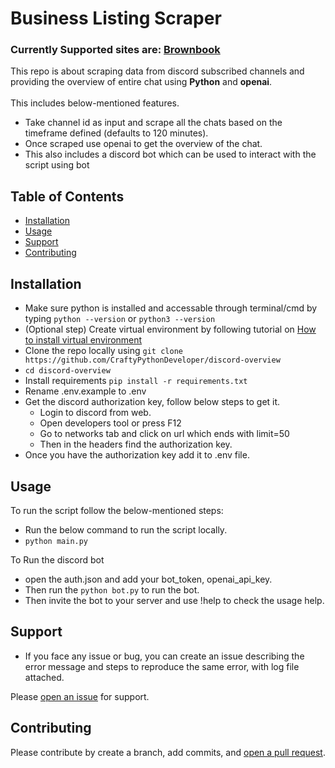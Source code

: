 # Business Listing Scraper

### Currently Supported sites are: [Brownbook](https://www.brownbook.net/) <br>

This repo is about scraping data from discord subscribed channels and providing the overview of entire chat using **Python**  and **openai**.
<br><br> This includes below-mentioned features.
* Take channel id as input and scrape all the chats based on the timeframe defined (defaults to 120 minutes).
* Once scraped use openai to get the overview of the chat.
* This also includes a discord bot which can be used to interact with the script using bot

## Table of Contents

- [Installation](#installation)
- [Usage](#usage)
- [Support](#support)
- [Contributing](#contributing)

## Installation

* Make sure python is installed and accessable through terminal/cmd by typing ```python --version``` or ```python3 --version```
* (Optional step) Create virtual environment by following tutorial on [How to install virtual environment](https://packaging.python.org/en/latest/guides/installing-using-pip-and-virtual-environments/)
* Clone the repo locally using ```git clone https://github.com/CraftyPythonDeveloper/discord-overview```
* ```cd discord-overview```
* Install requirements ```pip install -r requirements.txt```
* Rename .env.example to .env
* Get the discord authorization key, follow below steps to get it.
    *  Login to discord from web.
    *  Open developers tool or press F12
    *  Go to networks tab and click on url which ends with limit=50
    *  Then in the headers find the authorization key.
* Once you have the authorization key add it to .env file.  

## Usage

To run the script follow the below-mentioned steps:

- Run the below command to run the script locally.
- ``python main.py``


To Run the discord bot

- open the auth.json and add your bot_token, openai_api_key.
- Then run the ``python bot.py`` to run the bot.
- Then invite the bot to your server and use !help to check the usage help. 

## Support

- If you face any issue or bug, you can create an issue describing the error message and steps to reproduce the same error, with log file attached.

Please [open an issue](https://github.com/CraftyPythonDeveloper/discord-overview/issues/new) for support.

## Contributing

Please contribute by create a branch, add commits, and [open a pull request](https://github.com/CraftyPythonDeveloper/discord-overview/pulls).
